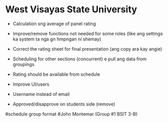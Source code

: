 # West Visayas State University

- Calculation sng average of panel rating
- Improve/remove functions not needed for some roles (like ang settings ka system ta nga gn hmpngan ni shemay)

- Correct the rating sheet for final presentation (ang copy ara kay angie)
- Scheduling for other sections (concurrent) e pull ang data from groupings
- Rating should be available from schedule
- Improve UI/users
- Username instead of email
- Approved/disapprove on students side (remove)


#schedule group format
#John Montemar (Group #1 BSIT 3-B)
